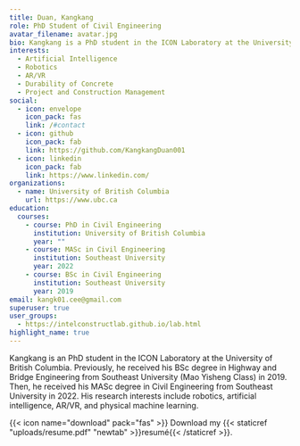 ```yaml
---
title: Duan, Kangkang
role: PhD Student of Civil Engineering
avatar_filename: avatar.jpg
bio: Kangkang is a PhD student in the ICON Laboratory at the University of British Columbia. Previously, he received his BSc degree in Highway and Bridge Engineering from Southeast University (Mao Yisheng Class) in 2019. Then, he received his MASc degree in Civil Engineering from Southeast University in 2022. His research interests include robotics, artificial intelligence, AR/VR, and physical machine learning.
interests:
  - Artificial Intelligence
  - Robotics
  - AR/VR
  - Durability of Concrete
  - Project and Construction Management
social:
  - icon: envelope
    icon_pack: fas
    link: /#contact
  - icon: github
    icon_pack: fab
    link: https://github.com/KangkangDuan001
  - icon: linkedin
    icon_pack: fab
    link: https://www.linkedin.com/
organizations:
  - name: University of British Columbia
    url: https://www.ubc.ca
education:
  courses:
    - course: PhD in Civil Engineering
      institution: University of British Columbia
      year: ""
    - course: MASc in Civil Engineering
      institution: Southeast University
      year: 2022
    - course: BSc in Civil Engineering
      institution: Southeast University
      year: 2019
email: kangk01.cee@gmail.com
superuser: true
user_groups:
  - https://intelconstructlab.github.io/lab.html
highlight_name: true
---
```

Kangkang is an PhD student in the ICON Laboratory at the University of British Columbia. Previously, he received his BSc degree in Highway and Bridge Engineering from Southeast University (Mao Yisheng Class) in 2019. Then, he received his MASc degree in Civil Engineering from Southeast University in 2022. His research interests include robotics, artificial intelligence, AR/VR, and physical machine learning.

{{< icon name="download" pack="fas" >}} Download my {{< staticref "uploads/resume.pdf" "newtab" >}}resumé{{< /staticref >}}.
